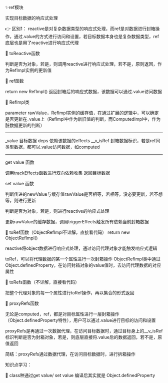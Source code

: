 ✨ref模块

实现目标数据的响应式处理

👉 区别1： reactive是对复杂数据类型的响应式处理，而ref是对数据进行封箱操作，通过.value的方式进行访问和设置，若目标数据本身也是复杂数据类型，ref底层也是用了reactive进行响应式代理

🚩 toReactive函数

  判断是否为对象，若是，则调用reactive进行响应式处理，若不是，原则返回，作为RefImpl实例的更新值

🚩 ref函数
  
  return new RefImpl()
  返回封箱后的响应式数据，该数据可以通过.value访问数据

🚩 RefImpl类

  parameter
    rawValue，RefImpl实例的缓存值，在通过扩展的逻辑中，可以确定是否更新在_value上（RefImpl中作为新旧值的判断，而ComputedImpl中，作为脏数据更新的判断）

  -----

  _value      目标数据
  deps        依赖该数据的effects
  __v_isRef   封箱数据标识，若是ref同类型数据，都可以.value访问数据，如computed
  
  -----

  get value 函数
  
  调用trackEffects函数进行双向依赖收集
  返回目标数据

  set value 函数

  判断传进的newValue与缓存值rawValue是否相等，若相等，没必要更新，若不想等，则进行更新

  判断是否为对象，若是，则进行reactive的响应式处理

  更新rawValue的缓存数据，调用triggerEffects触发所有依赖当前封箱数据  
  
🚩 toRef函数（ObjectRefImpl不详解，直接看代码）
  return new ObjectRefImpl()
  
  reactive将object数据进行响应式处理，通过访问代理对象才能触发响应式逻辑

  toRef，可以将代理数据的某一个属性进行一次封箱操作
  ObjectRefImpl类中通过Object.definedProperty，在访问封箱对象的value值时，去访问代理数据的对应属性

  
🚩 toRefs函数（不详解，直接看代码）

  把整个代理对象的每一个属性进行toRef操作，再以集合的形式返回

🚩 proxyRefs函数

  无论是computed，ref，都是对目标属性进行一层封箱操作（Object.definedProperty特性），用户可以通过.value进行目标的访问和设置

  proxyRefs是再通过一次数据代理，在访问目标数据时，通过目标身上的__v_isRef标识判断是否为封箱对象，若是，则底层直接将.value后的数据返回，若不是，原值返回

  简结：proxyRefs通过数据代理，在访问目标数据时，进行拆箱操作

知识点学习：

🚩 class种通过get value/ set value 编译后其实就是 Object.definedProperty